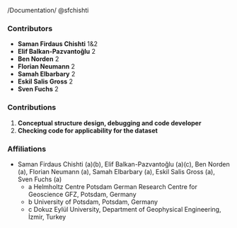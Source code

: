 /Documentation/ @sfchishti

### Contributors
- **Saman Firdaus Chishti** 1&2
- **Elif Balkan-Pazvantoğlu** 2
- **Ben Norden** 2
- **Florian Neumann** 2
- **Samah Elbarbary** 2
- **Eskil Salis Gross** 2
- **Sven Fuchs** 2

### Contributions
1. **Conceptual structure design, debugging and code developer**
2. **Checking code for applicability for the dataset**

### Affiliations
- Saman Firdaus Chishti (a)(b), Elif Balkan-Pazvantoğlu (a)(c), Ben Norden (a), Florian Neumann (a), Samah Elbarbary (a), Eskil Salis Gross (a), Sven Fuchs (a)
  - a Helmholtz Centre Potsdam German Research Centre for Geoscience GFZ, Potsdam, Germany
  - b University of Potsdam, Potsdam, Germany
  - c Dokuz Eylül University, Department of Geophysical Engineering, İzmir, Turkey
